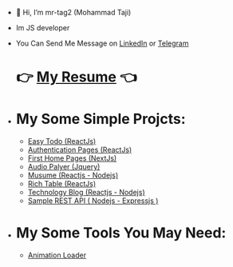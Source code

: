 - 👋 Hi, I’m mr-tag2 (Mohammad Taji)
- Im JS developer
- You Can Send Me Message on [LinkedIn](https://www.linkedin.com/in/mr-tag2/) or [Telegram](https://t.me/Mr_Tag2)

  # 👉 [ My Resume](resume.pdf) 👈

- # My Some Simple Projcts:

  - [ Easy Todo (ReactJs) ](https://easy-todo-mr-tag2.netlify.app)
  - [ Authentication Pages (ReactJs) ](https://simple-authentication-pages-mr-tag2.netlify.app)
  - [ First Home Pages (NextJs) ](https://basic-home-aboutus-nextjs.netlify.app)
  - [ Audio Palyer (Jquery) ](https://xsimple-audio-player.netlify.app)
  - [ Musume (Reactjs - Nodejs) ](https://museum-mr-tag2.netlify.app)
  - [ Rich Table (ReactJs) ](https://mr-tag2-table.netlify.app)
  - [ Technology Blog (Reactjs - Nodejs) ](https://technology-blog-mr-tag2.netlify.app)
  - [ Sample REST API ( Nodejs - Expressjs ) ](https://root-api-n7x3.onrender.com/doc)

- # My Some Tools You May Need:

  - [ Animation Loader ](https://animation-loaders-mr-tag2.netlify.app)
